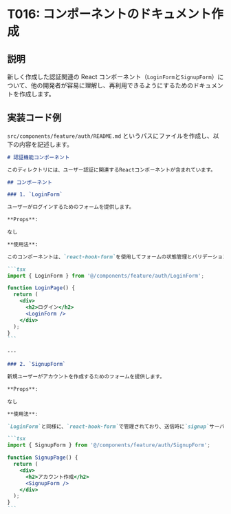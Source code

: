 # T016: コンポーネントのドキュメント作成

## 説明

新しく作成した認証関連の React コンポーネント（`LoginForm`と`SignupForm`）について、他の開発者が容易に理解し、再利用できるようにするためのドキュメントを作成します。

## 実装コード例

`src/components/feature/auth/README.md` というパスにファイルを作成し、以下の内容を記述します。

````markdown:src/components/feature/auth/README.md
# 認証機能コンポーネント

このディレクトリには、ユーザー認証に関連するReactコンポーネントが含まれています。

## コンポーネント

### 1. `LoginForm`

ユーザーがログインするためのフォームを提供します。

**Props**:

なし

**使用法**:

このコンポーネントは、`react-hook-form`を使用してフォームの状態管理とバリデーションを行っています。フォームが送信されると、`login`サーバーアクションを呼び出します。

```tsx
import { LoginForm } from '@/components/feature/auth/LoginForm';

function LoginPage() {
  return (
    <div>
      <h2>ログイン</h2>
      <LoginForm />
    </div>
  );
}
```

---

### 2. `SignupForm`

新規ユーザーがアカウントを作成するためのフォームを提供します。

**Props**:

なし

**使用法**:

`LoginForm`と同様に、`react-hook-form`で管理されており、送信時に`signup`サーバーアクションを呼び出します。

```tsx
import { SignupForm } from '@/components/feature/auth/SignupForm';

function SignupPage() {
  return (
    <div>
      <h2>アカウント作成</h2>
      <SignupForm />
    </div>
  );
}
```
````
